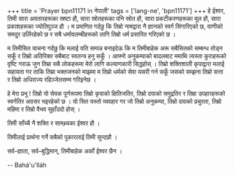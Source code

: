 +++
title = 'Prayer bpn11171 in नेपाली'
tags = ['lang-ne', 'bpn11171']
+++
हे ईश्वर, तिमी सारा अवतारहरूका स्रष्टा हौ, सारा स्रोतहरूका पनि स्रोत हौ, सारा प्रकटीकरणहरूका मूल हौ, सारा प्रकाशहरूका ज्योतिपुञ्ज हौ । म प्रमाणित गर्दछु कि तिम्रो नामद्वारा नै ज्ञानको स्वर्ग सिंगारिएको छ, वाणीको समदु्र उर्लिरहेको छ र सबै धर्मावलम्बीहरूको लागि तिम्रो धर्म प्रसारित गरिएको छ । 

म तिमीसित याचना गर्दछु कि मलाई यति सम्पन्न बनाइदेऊ कि म तिमीबाहेक अरू सबैसितको सम्बन्ध तोड्न सकूँ र तिम्रो अतिरिक्त सबैबाट स्वतन्त्र हनु सकूँ । आफ्नो अनुकम्पाको बादलबाट ममाथि त्यस्ता कुराहरूको वृष्टि गराऊ जुन तिम्रा सबै लोकहरूमा मेरो लागि कल्याणकारी सिद्धहोस् । तिम्रो शक्तिशाली कृपाद्वारा मलाई सहायता गर ताकि तिम्रा भक्तजनको माझमा म तिम्रो धर्मको सेवा यसरी गर्न सकूँ जसको सम्झना तिम्रो सत्ता र तिम्रो अधिराज्य रहिञ्जेलसम्म गरिइनेछ । 

हे मेरा प्रभु ! तिम्रो यो सेवक पूर्णरूपमा तिम्रो कृपाको क्षितिजतिर, तिम्रो दयाको समुद्रतिर र तिम्रा उपहारहरूको स्वर्गतिर अग्रसर भइरहेको छ । यो सित यस्तो व्यवहार गर जो तिम्रो अनुकम्पा, तिम्रो दयाको प्रचुरता, तिम्रो महिमा र तिम्रो वैभव सुहाँउदो होस् । 

तिमी साँच्चै नै शक्ति र सामथ्र्यका ईश्वर हौ । 

तिमीलाई प्रार्थना गर्ने सबैको पुकारलाई तिमी सुन्दछौ । 

सर्व–ज्ञाता, सर्व–बुद्धिमान्, तिमीबाहेक अर्को ईश्वर छैन ।

-- Bahá'u'lláh
